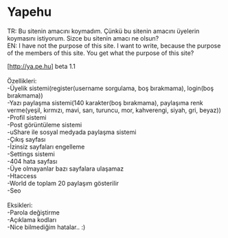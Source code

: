 # Yapehu
TR: Bu sitenin amacını koymadım. Çünkü bu sitenin amacını üyelerin koymasını istiyorum. Sizce bu sitenin amacı ne olsun?<br />
EN: I have not the purpose of this site. I want to write, because the purpose of the members of this site. You get what the purpose of this site?<br />

[http://ya.pe.hu] beta 1.1<br />
<br />
Özellikleri:<br />
-Üyelik sistemi(register(username sorgulama, boş bırakmama), login(boş bırakmama))<br />
-Yazı paylaşma sistemi(140 karakter(boş bırakmama), paylaşıma renk verme(yeşil, kırmızı, mavi, sarı, turuncu, mor, kahverengi, siyah, gri, beyaz))<br />
-Profil sistemi<br />
-Post görüntüleme sistemi<br />
-uShare ile sosyal medyada paylaşma sistemi<br />
-Çıkış sayfası<br />
-İzinsiz sayfaları engelleme<br />
-Settings sistemi<br />
-404 hata sayfası<br />
-Üye olmayanlar bazı sayfalara ulaşamaz<br />
-Htaccess<br />
-World de toplam 20 paylaşım gösterilir<br />
-Seo<br />
<br />
Eksikleri:<br />
-Parola değiştirme<br />
-Açıklama kodları<br />
-Nice bilmediğim hatalar.. :)
